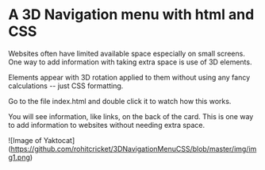 # A 3D Navigation menu with html and CSS

Websites often have limited available space especially on small screens. One way to add information with taking extra space is use of 3D elements. 

Elements appear with 3D rotation applied to them without using any fancy calculations -- just CSS formatting.

Go to the file index.html and double click it to watch how this works.

You will see information, like links, on the back of the card. This is one way to add information to websites without needing extra space.

![Image of Yaktocat]
(https://github.com/rohitcricket/3DNavigationMenuCSS/blob/master/img/img1.png)